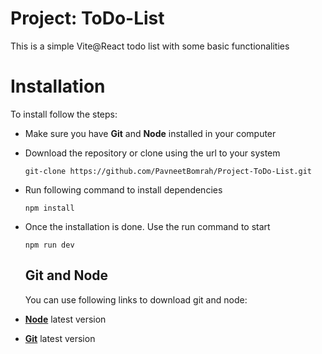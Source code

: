 # Project: ToDo-List

This is a simple Vite@React todo list with some basic functionalities

# Installation

To install follow the steps:
- Make sure you have **Git** and **Node** installed in your computer
  
- Download the repository or clone using the url to your system
  ```
  git-clone https://github.com/PavneetBomrah/Project-ToDo-List.git
  ```
- Run following command to install dependencies

  ```
  npm install
   ```

- Once the installation is done. Use the run command to start
  ```
  npm run dev
  ```

  ## Git and Node
  You can use following links to download git and node:
- [**Node**](https://nodejs.org/en/download) latest version
- [**Git**](https://git-scm.com/downloads/win) latest version  
